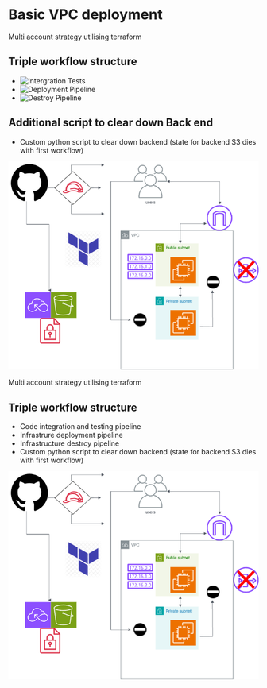 # Basic VPC deployment

Multi account strategy utilising terraform

## Triple workflow structure
- ![Intergration Tests](https://github.com/samdroberts87/York/actions/workflows/inegration_tests.yml/badge.svg?branch=main)
- ![Deployment Pipeline](https://github.com/samdroberts87/York/actions/workflows/deployment.yml/badge.svg?branch=main)
- ![Destroy Pipeline](https://github.com/samdroberts87/York/actions/workflows/destroy-workflow.yml/badge.svg?branch=main)

## Additional script to clear down Back end
- Custom python script to clear down backend (state for backend S3 dies with first workflow)

![Architecture Diagram](assets/york.drawio_new.png)

Multi account strategy utilising terraform

## Triple workflow structure
- Code integration and testing pipeline
- Infrastrure deployment pipeline
- Infrastructure destroy pipeline
- Custom python script to clear down backend (state for backend S3 dies with first workflow)

![Architecture Diagram](assets/york.drawio_new.png)
